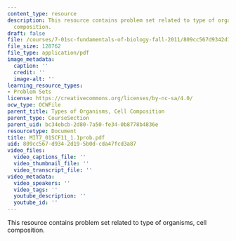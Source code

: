 ```yaml
---
content_type: resource
description: This resource contains problem set related to type of organisms, cell
  composition.
draft: false
file: /courses/7-01sc-fundamentals-of-biology-fall-2011/809cc567d9342d195b0dcda47fcd3a87_MIT7_01SCF11_1.1prob.pdf
file_size: 128762
file_type: application/pdf
image_metadata:
  caption: ''
  credit: ''
  image-alt: ''
learning_resource_types:
- Problem Sets
license: https://creativecommons.org/licenses/by-nc-sa/4.0/
ocw_type: OCWFile
parent_title: Types of Organisms, Cell Composition
parent_type: CourseSection
parent_uid: bc34ebcb-2d80-7a50-fe34-0b8778b4836e
resourcetype: Document
title: MIT7_01SCF11_1.1prob.pdf
uid: 809cc567-d934-2d19-5b0d-cda47fcd3a87
video_files:
  video_captions_file: ''
  video_thumbnail_file: ''
  video_transcript_file: ''
video_metadata:
  video_speakers: ''
  video_tags: ''
  youtube_description: ''
  youtube_id: ''
---
```

This resource contains problem set related to type of organisms, cell composition.